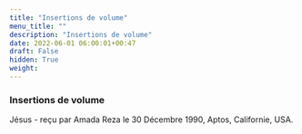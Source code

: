 ```yaml
---
title: "Insertions de volume"
menu_title: ""
description: "Insertions de volume"
date: 2022-06-01 06:00:01+00:47
draft: False
hidden: True
weight:
---
```

### Insertions de volume

Jésus - reçu par Amada Reza le 30 Décembre 1990, Aptos, Californie, USA.



